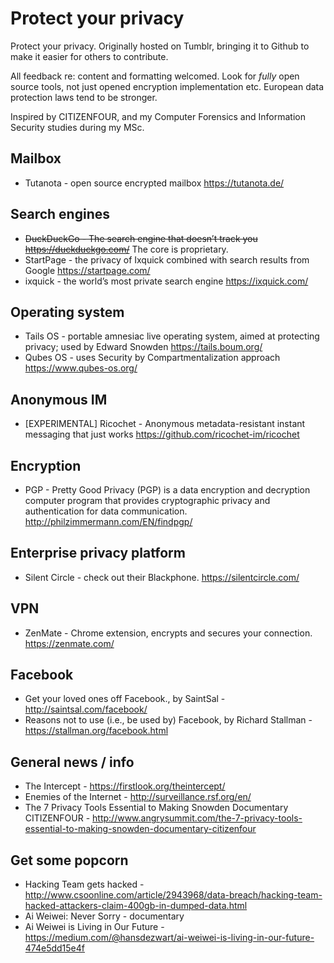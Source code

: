# Protect your privacy
Protect your privacy. Originally hosted on Tumblr, bringing it to Github to make it easier for others to contribute.

All feedback re: content and formatting welcomed. Look for _fully_ open source tools, not just opened encryption implementation etc. European data protection laws tend to be stronger. 

Inspired by CITIZENFOUR, and my Computer Forensics and Information Security studies during my MSc. 

## Mailbox
* Tutanota - open source encrypted mailbox https://tutanota.de/

## Search engines
* ~~DuckDuckGo - The search engine that doesn’t track you https://duckduckgo.com/~~ The core is proprietary.
* StartPage - the privacy of Ixquick combined with search results from Google https://startpage.com/
* ixquick - the world’s most private search engine https://ixquick.com/

## Operating system
* Tails OS - portable amnesiac live operating system, aimed at protecting privacy; used by Edward Snowden https://tails.boum.org/
* Qubes OS - uses Security by Compartmentalization approach https://www.qubes-os.org/ 

## Anonymous IM
* [EXPERIMENTAL] Ricochet - Anonymous metadata-resistant instant messaging that just works https://github.com/ricochet-im/ricochet

## Encryption
* PGP - Pretty Good Privacy (PGP) is a data encryption and decryption computer program that provides cryptographic privacy and authentication for data communication. http://philzimmermann.com/EN/findpgp/

## Enterprise privacy platform
* Silent Circle - check out their Blackphone. https://silentcircle.com/

## VPN
* ZenMate - Chrome extension, encrypts and secures your connection. https://zenmate.com/

## Facebook
* Get your loved ones off Facebook., by SaintSal - http://saintsal.com/facebook/
* Reasons not to use (i.e., be used by) Facebook, by Richard Stallman - https://stallman.org/facebook.html

## General news / info
* The Intercept - https://firstlook.org/theintercept/
* Enemies of the Internet - http://surveillance.rsf.org/en/
* The 7 Privacy Tools Essential to Making Snowden Documentary CITIZENFOUR - http://www.angrysummit.com/the-7-privacy-tools-essential-to-making-snowden-documentary-citizenfour

## Get some popcorn
* Hacking Team gets hacked - http://www.csoonline.com/article/2943968/data-breach/hacking-team-hacked-attackers-claim-400gb-in-dumped-data.html
* Ai Weiwei: Never Sorry - documentary
* Ai Weiwei is Living in Our Future - https://medium.com/@hansdezwart/ai-weiwei-is-living-in-our-future-474e5dd15e4f
